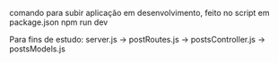 comando para subir aplicação em desenvolvimento, feito no script em package.json
npm run dev

Para fins de estudo:
server.js -> postRoutes.js -> postsController.js -> postsModels.js
